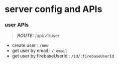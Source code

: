 # server config and APIs

### user APIs
> ***ROUTE:*** /api/v1/user
- create user : ```/new```
- get user by email : ```/:email```
- get user by firebaseUserId : ```/id/:firebaseUserId```

